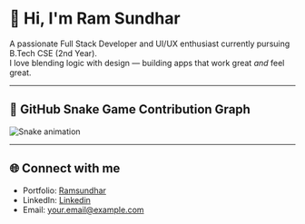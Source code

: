 # 👋 Hi, I'm Ram Sundhar

A passionate Full Stack Developer and UI/UX enthusiast currently pursuing B.Tech CSE (2nd Year).  
I love blending logic with design — building apps that work great *and* feel great.

---

## 🐍 GitHub Snake Game Contribution Graph

![Snake animation](https://ramsundhar-88.github.io/snk/)

<!-- Optional dark mode version -->
<!-- ![Snake animation (dark)](https://github.com/Ramsundhar-88/snk/blob/output/github-snake-dark.svg?raw=true) -->

---

## 🌐 Connect with me

- Portfolio: [Ramsundhar](ramsundhar.vercel.app)
- LinkedIn: [Linkedin](https://www.linkedin.com/in/ramsundhar-sadeswaran-588949156/)
- Email: your.email@example.com
